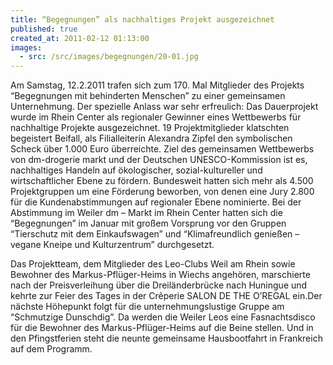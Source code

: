 ```yaml
---
title: “Begegnungen” als nachhaltiges Projekt ausgezeichnet
published: true
created_at: 2011-02-12 01:13:00
images:
  - src: /src/images/begegnungen/20-01.jpg
---
```


Am Samstag, 12.2.2011 trafen sich zum 170. Mal Mitglieder des Projekts “Begegnungen mit behinderten Menschen” zu einer gemeinsamen Unternehmung. Der spezielle Anlass war sehr erfreulich: Das Dauerprojekt wurde im Rhein Center als regionaler Gewinner eines Wettbewerbs für nachhaltige Projekte ausgezeichnet. 19 Projektmitglieder klatschten begeistert Beifall, als Filialleiterin Alexandra Zipfel den symbolischen Scheck über 1.000 Euro überreichte. Ziel des gemeinsamen Wettbewerbs von dm-drogerie markt und der Deutschen UNESCO-Kommission ist es, nachhaltiges Handeln auf ökologischer, sozial-kultureller und wirtschaftlicher Ebene zu fördern. Bundesweit hatten sich mehr als 4.500 Projektgruppen um eine Förderung beworben, von denen eine Jury 2.800 für die Kundenabstimmungen auf regionaler Ebene nominierte. Bei der Abstimmung im Weiler dm – Markt im Rhein Center hatten sich die “Begegnungen” im Januar mit großem Vorsprung vor den Gruppen “Tierschutz mit dem Einkaufswagen” und “Klimafreundlich genießen – vegane Kneipe und Kulturzentrum” durchgesetzt.

Das Projektteam, dem Mitglieder des Leo-Clubs Weil am Rhein sowie Bewohner des Markus-Pflüger-Heims in Wiechs angehören, marschierte nach der Preisverleihung über die Dreiländerbrücke nach Huningue und kehrte zur Feier des Tages in der Crêperie SALON DE THE O’REGAL ein.Der nächste Höhepunkt folgt für die unternehmungslustige Gruppe am “Schmutzige Dunschdig”. Da werden die Weiler Leos eine Fasnachtsdisco für die Bewohner des Markus-Pflüger-Heims auf die Beine stellen. Und in den Pfingstferien steht die neunte gemeinsame Hausbootfahrt in Frankreich auf dem Programm.
